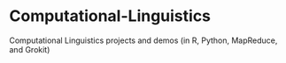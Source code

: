 # Computational-Linguistics
Computational Linguistics projects and demos (in R, Python, MapReduce, and Grokit)
